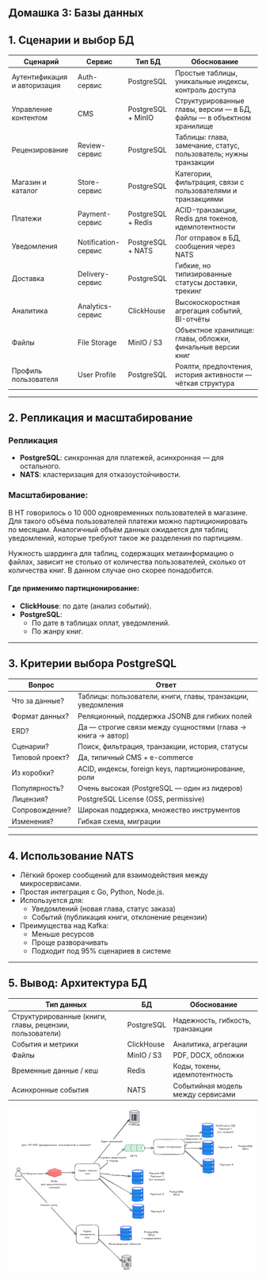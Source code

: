 ## Домашка 3: Базы данных


## 1. Сценарии и выбор БД

| Сценарий | Сервис | Тип БД | Обоснование |
|----------|--------|--------|-------------|
| Аутентификация и авторизация | Auth-сервис | PostgreSQL | Простые таблицы, уникальные индексы, контроль доступа |
| Управление контентом | CMS | PostgreSQL + MinIO | Структурированные главы, версии — в БД, файлы — в объектном хранилище |
| Рецензирование | Review-сервис | PostgreSQL | Таблицы: глава, замечание, статус, пользователь; нужны транзакции |
| Магазин и каталог | Store-сервис | PostgreSQL | Категории, фильтрация, связи с пользователями и транзакциями |
| Платежи | Payment-сервис | PostgreSQL + Redis | ACID-транзакции, Redis для токенов, идемпотентности |
| Уведомления | Notification-сервис | PostgreSQL + NATS | Лог отправок в БД, сообщения через NATS |
| Доставка | Delivery-сервис | PostgreSQL | Гибкие, но типизированные статусы доставки, трекинг |
| Аналитика | Analytics-сервис | ClickHouse | Высокоскоростная агрегация событий, BI-отчёты |
| Файлы | File Storage | MinIO / S3 | Объектное хранилище: главы, обложки, финальные версии книг |
| Профиль пользователя | User Profile | PostgreSQL | Роялти, предпочтения, история активности — чёткая структура |

---

## 2. Репликация и масштабирование

### Репликация

- **PostgreSQL**: синхронная для платежей, асинхронная — для остального.
- **NATS**: кластеризация для отказоустойчивости.

### Масштабирование:

В НТ говорилось о 10 000 одновременных пользователей в магазине. Для такого объёма пользователей платежи можно партиционировать
по месяцам. Аналогичный объём данных ожидается для таблиц уведомлений, которые требуют такое же разделения по партициям.

Нужность шардинга для таблиц, содержащих метаинформацию о файлах, зависит не столько от количества пользователей, сколько
от количества книг. В данном случае оно скорее понадобится. 

#### Где применимо партиционирование:
- **ClickHouse**: по дате (анализ событий).
- **PostgreSQL**:
    - По дате в таблицах оплат, уведомлений.
    - По жанру книг.

---

## 3. Критерии выбора PostgreSQL

| Вопрос | Ответ                                                        |
|--------|--------------------------------------------------------------|
| Что за данные? | Таблицы: пользователи, книги, главы, транзакции, уведомления |
| Формат данных? | Реляционный, поддержка JSONB для гибких полей                |
| ERD? | Да — строгие связи между сущностями (глава → книга → автор)  |
| Сценарии? | Поиск, фильтрация, транзакции, история, статусы              |
| Типовой проект? | Да, типичный CMS + e-commerce                                |
| Из коробки? | ACID, индексы, foreign keys, партиционирование, роли         |
| Популярность? | Очень высокая (PostgreSQL — один из лидеров)                 |
| Лицензия? | PostgreSQL License (OSS, permissive)                         |
| Сопровождение? | Широкая поддержка, множество инструментов                    |
| Изменения? | Гибкая схема, миграции                                       |

---

## 4. Использование NATS

- Лёгкий брокер сообщений для взаимодействия между микросервисами.
- Простая интеграция с Go, Python, Node.js.
- Используется для:
    - Уведомлений (новая глава, статус заказа)
    - Событий (публикация книги, отклонение рецензии)
- Преимущества над Kafka:
    - Меньше ресурсов
    - Проще разворачивать
    - Подходит под 95% сценариев в системе

---

## 5. Вывод: Архитектура БД

| Тип данных | БД | Обоснование |
|------------|----|-------------|
| Структурированные (книги, главы, рецензии, пользователи) | PostgreSQL | Надежность, гибкость, транзакции |
| События и метрики | ClickHouse | Аналитика, агрегации |
| Файлы | MinIO / S3 | PDF, DOCX, обложки |
| Временные данные / кеш | Redis | Коды, токены, идемпотентность |
| Асинхронные события | NATS | Событийная модель между сервисами |

![img.png](img.png)